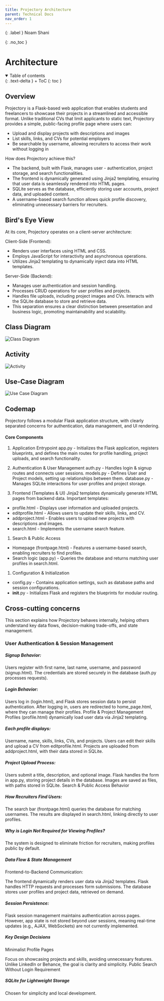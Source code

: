 ```yaml
---
title: Projectory Architecture
parent: Technical Docs
nav_order: 1
---
```


{: .label }
Noam Shani

{: .no_toc }
# Architecture


<details open markdown="block">
{: .text-delta }
<summary>Table of contents</summary>
+ ToC
{: toc }
</details>

## Overview

Projectory is a Flask-based web application that enables students and freelancers to showcase their projects in a streamlined and accessible format. Unlike traditional CVs that limit applicants to static text, Projectory provides a simple, public-facing profile page where users can:

- Upload and display projects with descriptions and images
- List skills, links, and CVs for potential employers
- Be searchable by username, allowing recruiters to access their work without logging in

How does Projectory achieve this?
- The backend, built with Flask, manages user - authentication, project storage, and search functionalities.
- The frontend is dynamically generated using Jinja2 templating, ensuring that user data is seamlessly rendered into HTML pages.
- SQLite serves as the database, efficiently storing user accounts, project data, and uploaded content.
- A username-based search function allows quick profile discovery, eliminating unnecessary barriers for recruiters.

## Bird's Eye View
At its core, Projectory operates on a client-server architecture:

Client-Side (Frontend):

- Renders user interfaces using HTML and CSS.
- Employs JavaScript for interactivity and asynchronous operations.
- Utilizes Jinja2 templating to dynamically inject data into HTML templates.

Server-Side (Backend):

- Manages user authentication and session handling.
- Processes CRUD operations for user profiles and projects.
- Handles file uploads, including project images and CVs.
Interacts with the SQLite database to store and retrieve data.
- This separation ensures a clear distinction between presentation and business logic, promoting maintainability and scalability.

## Class Diagram

![Class Diagram](/Projectory/assets/images/CD.png)

## Activity

![Activity](/Projectory/assets/images/activity.png)

## Use-Case Diagram

![Use Case Diagram](/Projectory/assets/images/usecase.png)


## Codemap

Projectory follows a modular Flask application structure, with clearly separated concerns for authentication, data management, and UI rendering.

#### Core Components
1. Application Entrypoint
app.py - Initializes the Flask application, registers blueprints, and defines the main routes for profile handling, project uploads, and search functionality.

2. Authentication & User Management
auth.py - Handles login & signup routes and connects user sessions.
models.py - Defines User and Project models, setting up relationships between them.
database.py - Manages SQLite interactions for user profiles and project storage.
1. Frontend (Templates & UI)
Jinja2 templates dynamically generate HTML pages from backend data.
Important templates:
- profile.html - Displays user information and uploaded projects.
- editprofile.html - Allows users to update their skills, links, and CV.
- addproject.html - Enables users to upload new projects with descriptions and images.
- search.html - Implements the username search feature.
1. Search & Public Access
- Homepage (frontpage.html) - Features a username-based search, enabling recruiters to find profiles.
- Search logic (app.py) - Queries the database and returns matching user profiles in search.html.
1. Configuration & Initialization
- config.py - Contains application settings, such as database paths and session configurations.
- __init__.py - Initializes Flask and registers the blueprints for modular routing.

## Cross-cutting concerns
This section explains how Projectory behaves internally, helping others understand key data flows, decision-making trade-offs, and state management.

### User Authentication & Session Management
##### Signup Behavior:

Users register with first name, last name, username, and password (signup.html).
The credentials are stored securely in the database (auth.py processes requests).

##### Login Behavior:

Users log in (login.html), and Flask stores session data to persist authentication.
After logging in, users are redirected to home_page.html, where they can manage their profiles.
Profile & Project Management
Profiles (profile.html) dynamically load user data via Jinja2 templating.

##### Each profile displays:

Username, name, skills, links, CVs, and projects.
Users can edit their skills and upload a CV from editprofile.html.
Projects are uploaded from addproject.html, with their data stored in SQLite.

##### Project Upload Process:

Users submit a title, description, and optional image.
Flask handles the form in app.py, storing project details in the database.
Images are saved as files, with paths stored in SQLite.
Search & Public Access Behavior

##### How Recruiters Find Users:

The search bar (frontpage.html) queries the database for matching usernames.
The results are displayed in search.html, linking directly to user profiles.

##### Why is Login Not Required for Viewing Profiles?

The system is designed to eliminate friction for recruiters, making profiles public by default.

##### Data Flow & State Management
Frontend-to-Backend Communication:

The frontend dynamically renders user data via Jinja2 templates.
Flask handles HTTP requests and processes form submissions.
The database stores user profiles and project data, retrieved on demand.

##### Session Persistence:

Flask session management maintains authentication across pages.
However, app state is not stored beyond user sessions, meaning real-time updates (e.g., AJAX, WebSockets) are not currently implemented.

##### Key Design Decisions
Minimalist Profile Pages

Focus on showcasing projects and skills, avoiding unnecessary features.
Unlike LinkedIn or Behance, the goal is clarity and simplicity.
Public Search Without Login Requirement


#####  SQLite for Lightweight Storage

Chosen for simplicity and local development.
